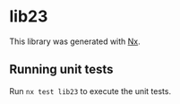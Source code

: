 # lib23

This library was generated with [Nx](https://nx.dev).

## Running unit tests

Run `nx test lib23` to execute the unit tests.
